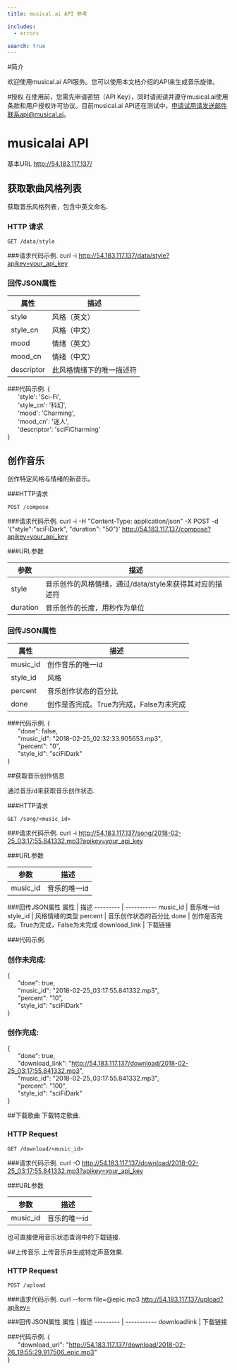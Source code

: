```yaml
---
title: musical.ai API 参考 

includes:
  - errors

search: true
---
```


#简介

欢迎使用musical.ai API服务。您可以使用本文档介绍的API来生成音乐旋律。

#授权
在使用前，您需先申请密钥（API Key），同时请阅读并遵守musical.ai使用条款和用户授权许可协议。目前musical.ai API还在测试中，申请试用请发送邮件联系api@musical.ai。

# musicalai API 

基本URL http://54.183.117.137/

## 获取歌曲风格列表

获取音乐风格列表，包含中英文命名.

### HTTP 请求

`GET /data/style`

###请求代码示例.
curl -i http://54.183.117.137/data/style?apikey=your_api_key

### 回传JSON属性

属性 | 描述 
--------- | -------
style |	风格（英文）
style\_cn |	风格（中文）
mood |	情绪（英文）
mood\_cn |	情绪（中文）
descriptor |	此风格情绪下的唯一描述符
###代码示例.
{   
&nbsp;&nbsp;&nbsp;&nbsp;&nbsp;&nbsp;'style': 'Sci-Fi',    
&nbsp;&nbsp;&nbsp;&nbsp;&nbsp;&nbsp;'style_cn': '科幻',    
&nbsp;&nbsp;&nbsp;&nbsp;&nbsp;&nbsp;'mood': 'Charming',    
&nbsp;&nbsp;&nbsp;&nbsp;&nbsp;&nbsp;'mood_cn': '迷人',    
&nbsp;&nbsp;&nbsp;&nbsp;&nbsp;&nbsp;'descriptor': 'sciFiCharming'    
}   
## 创作音乐

创作特定风格与情绪的新音乐。


###HTTP请求

`POST /compose`

###请求代码示例.
curl -i -H "Content-Type: application/json" -X POST -d '{"style":"sciFiDark", "duration": "50"}' http://54.183.117.137/compose?apikey=your_api_key

###URL参数
 
参数 |	描述
--------- | -----------
style |	音乐创作的风格情绪，通过/data/style来获得其对应的描述符
duration |	音乐创作的长度，用秒作为单位

### 回传JSON属性
属性 |	描述
--------- | -----------
music_id |	创作音乐的唯一id
style\_id |	风格
percent |	音乐创作状态的百分比
done |	创作是否完成。True为完成，False为未完成

###代码示例.
{   
&nbsp;&nbsp;&nbsp;&nbsp;&nbsp;&nbsp;"done": false,     
&nbsp;&nbsp;&nbsp;&nbsp;&nbsp;&nbsp;"music_id": "2018-02-25_02:32:33.905653.mp3",     
&nbsp;&nbsp;&nbsp;&nbsp;&nbsp;&nbsp;"percent": "0",    
&nbsp;&nbsp;&nbsp;&nbsp;&nbsp;&nbsp;"style_id": "sciFiDark"   
}   

##获取音乐创作信息 

通过音乐id来获取音乐创作状态.

###HTTP请求

`GET /song/<music_id>`

###请求代码示例.
curl -i http://54.183.117.137/song/2018-02-25_03:17:55.841332.mp3?apikey=your_api_key

###URL参数

参数 |	描述
--------- | -----------
music\_id |	音乐的唯一id

###回传JSON属性
属性 |	描述
--------- | -----------
music_id |	音乐唯一id
style\_id |	风格情绪的类型
percent |	音乐创作状态的百分比
done |	创作是否完成。True为完成，False为未完成
download\_link |	下载链接

###代码示例.

### 创作未完成:
{                                                                                                                                                               
&nbsp;&nbsp;&nbsp;&nbsp;&nbsp;&nbsp;"done": true,     
&nbsp;&nbsp;&nbsp;&nbsp;&nbsp;&nbsp;"music_id": "2018-02-25_03:17:55.841332.mp3",     
&nbsp;&nbsp;&nbsp;&nbsp;&nbsp;&nbsp;"percent": "10",    
&nbsp;&nbsp;&nbsp;&nbsp;&nbsp;&nbsp;"style_id": "sciFiDark"     
}    

### 创作完成:
{     
&nbsp;&nbsp;&nbsp;&nbsp;&nbsp;&nbsp;"done": true,     
&nbsp;&nbsp;&nbsp;&nbsp;&nbsp;&nbsp;"download_link": "http://54.183.117.137/download/2018-02-25_03:17:55.841332.mp3",     
&nbsp;&nbsp;&nbsp;&nbsp;&nbsp;&nbsp;"music_id": "2018-02-25_03:17:55.841332.mp3",     
&nbsp;&nbsp;&nbsp;&nbsp;&nbsp;&nbsp;"percent": "100",    
&nbsp;&nbsp;&nbsp;&nbsp;&nbsp;&nbsp;"style_id": "sciFiDark"     
}    

##下载歌曲
下载特定歌曲.

### HTTP Request

`GET /download/<music_id>`

###请求代码示例.
curl -O http://54.183.117.137/download/2018-02-25_03:17:55.841332.mp3?apikey=your_api_key

###URL参数

参数 |	描述
--------- | -----------
music\_id	| 音乐的唯一id

<aside class="notice">
也可直接使用音乐状态查询中的下载链接.
</aside>


##上传音乐
上传音乐并生成特定声音效果.

### HTTP Request

`POST /upload`

###请求代码示例.
curl --form file=@epic.mp3 http://54.183.117.137/upload?apikey=

###回传JSON属性
属性 |	描述
--------- | -----------
downloadlink |	下载链接

###代码示例.
{         
&nbsp;&nbsp;&nbsp;&nbsp;&nbsp;&nbsp;"download_url": "http://54.183.117.137/download/2018-02-26_19:55:29.917506_epic.mp3"      
}       

